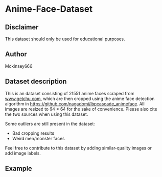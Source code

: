 # Anime-Face-Dataset
## Disclaimer
This dataset should only be used for educational purposes.
## Author 
Mckinsey666
## Dataset description
This is an dataset consisting of 21551 anime faces scraped from www.getchu.com, which are then cropped using the anime face detection algorithm in https://github.com/nagadomi/lbpcascade_animeface. All images are resized to 64 * 64 for the sake of convenience. Please also cite the two sources when using this dataset.  

Some outliers are still present in the dataset:
- Bad cropping results
- Weird men/monster faces

Feel free to contribute to this dataset by adding similar-quality images or add image labels.
## Example 
